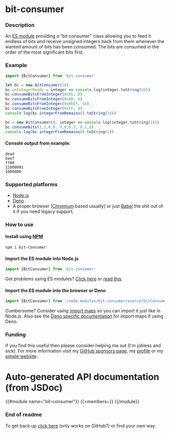 # bit-consumer

### Description
An [ES module](https://flaviocopes.com/es-modules/) providing a "bit consumer" class allowing you to feed it endless of bits and receive unsigned integers back from them whenever the wanted amount of bits has been consumed. The bits are consumed in the order of the most significant bits first.

### Example

```js
import {BitConsumer} from 'bit-consumer'

let bc = new BitConsumer(16)
bc.onIntegerReady = integer => console.log(integer.toString(16))
bc.consumeBitsFromInteger(0xDE, 8)
bc.consumeBitsFromInteger(0xAD, 8)
bc.consumeBitsFromInteger(0xBEEF, 16)
bc.consumeBitsFromInteger(0xFF, 8)
console.log(bc.integerFromRemains().toString(16))

bc = new BitConsumer(8, integer => console.log(integer.toString(2)))
bc.consumeBits(1,1,0,0, 0,0,0,1, 0,1,0)
console.log(bc.integerFromRemains().toString(2))
```
#### Console output from example:
```
dead
beef
ff00
11000001
1000000
```

### Supported platforms

* [Node.js](https://nodejs.org)
* [Deno](https://deno.land)
* A proper browser ([Chromium](https://en.wikipedia.org/wiki/Chromium_(web_browser)) based usually) or just [Babel](https://babeljs.io) the shit out of it if you need legacy support.

### How to use

#### Install using [NPM](https://www.npmjs.com/)

```shell
npm i bit-consumer
```

#### Import the ES module into Node.js

```js
import {BitConsumer} from 'bit-consumer'
```
Got problems using ES modules? [Click here](https://stackoverflow.com/questions/45854169/how-can-i-use-an-es6-import-in-node-js/56350495#56350495) or [read this](https://nodejs.org/api/esm.html).

#### Import the ES module into the browser or Deno

```js
import {BitConsumer} from '/node_modules/bit-consumer/source/bitConsumer.js'
```

Cumbersome? Consider using [import maps](https://github.com/WICG/import-maps#readme) so you can import it just like in Node.js. Also see the [Deno specific documentation](https://deno.land/manual/linking_to_external_code/import_maps) for import maps if using Deno.

### Funding

If you find this useful then please consider helping me out (I'm jobless and sick). For more information visit my [GitHub sponsors page](https://github.com/sponsors/JoakimCh), my [profile](https://github.com/JoakimCh) or my [simple website](https://joakimch.github.io/funding.html).

# Auto-generated API documentation (from JSDoc)

{{#module name="bit-consumer"}}
{{>members~}}
{{/module}}

### End of readme

To get back up [click here](#bit-consumer) (only works on GitHub?) or find your own way.
